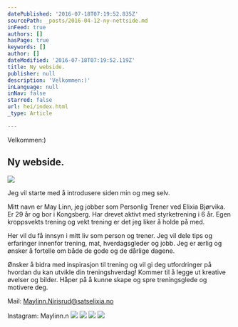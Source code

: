 ```yaml
---
datePublished: '2016-07-18T07:19:52.835Z'
sourcePath: _posts/2016-04-12-ny-nettside.md
inFeed: true
authors: []
hasPage: true
keywords: []
author: []
dateModified: '2016-07-18T07:19:52.119Z'
title: Ny webside.
publisher: null
description: 'Velkommen:)'
inLanguage: null
inNav: false
starred: false
url: hei/index.html
_type: Article

---
```

Velkommen:)

## Ny webside.
![](https://the-grid-user-content.s3-us-west-2.amazonaws.com/45fba2ee-5221-4758-bf83-cb9b2dd50850.jpg)

Jeg vil starte med å introdusere siden min og meg selv.

Mitt navn er May Linn, jeg jobber som Personlig Trener ved Elixia Bjørvika. Er 29 år og bor i Kongsberg. Har drevet aktivt med styrketrening i 6 år. Egen kroppsvekts trening og vekt trening er det jeg liker å holde på med.

Her vil du få innsyn i mitt liv som person og trener. Jeg vil dele tips og erfaringer innenfor trening, mat, hverdagsgleder og jobb. Jeg er ærlig og ønsker å fortelle om både de gode og de dårlige dagene. 

Ønsker å bidra med inspirasjon til trening og vil gi deg utfordringer på hvordan du kan utvikle din treningshverdag! Kommer til å legge ut kreative øvelser og bilder. Håper på å kunne skape og spre treningsglede og motivere deg.

Mail: Maylinn.Nirisrud@satselixia.no

Instagram: Maylinn.n
![](https://the-grid-user-content.s3-us-west-2.amazonaws.com/4d9f19bb-8f4b-4837-8672-2b01e3edfd31.jpg)
![](https://s3-us-west-2.amazonaws.com/the-grid-img/p/62e66c9c339885dcb23f849491d14d1bfd233d27.jpg)
![](https://the-grid-user-content.s3-us-west-2.amazonaws.com/f3553bab-9c44-46a0-872b-e5b97220f35d.jpg)
![](https://the-grid-user-content.s3-us-west-2.amazonaws.com/caa4bb01-dc61-4839-8e56-628d2669755e.jpg)